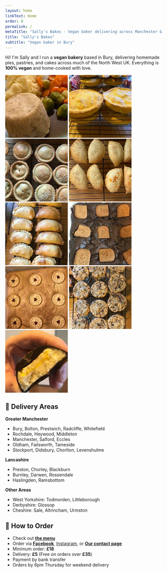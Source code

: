 ```yaml
---
layout: home
linkText: Home
order: 0
permalink: /
metaTitle: "Sally's Bakes - Vegan baker delivering across Manchester & Lancashire"
title: "Sally's Bakes"
subtitle: "Vegan baker in Bury"
---
```


Hi! I'm Sally and I run a **vegan bakery** based in Bury, delivering homemade pies, pastries, and cakes across much of the North West UK. Everything is **100% vegan** and home-cooked with love.

<div class="homepage-gallery" markdown="1">

[![Suet puddings][suet-thumb]][suet]
[![Large pies][large-pies-thumb]][large-pies]
[![Small pies][small-pies-thumb]][small-pies]
[![Empanadas][empanadas-1-thumb]][empanadas-1]
[![Empanadas][empanadas-2-thumb]][empanadas-2]
[![Biscoff brownie][biscoff-thumb]][biscoff]
[![Jammy Dodger brownie][jammy-thumb]][jammy]
[![Chocolate chip cookies][cookies-thumb]][cookies]
[![Cream egg][cream-egg-thumb]][cream-egg]

</div>

## 🚗 Delivery Areas

**Greater Manchester**

- Bury, Bolton, Prestwich, Radcliffe, Whitefield
- Rochdale, Heywood, Middleton
- Manchester, Salford, Eccles
- Oldham, Failsworth, Tameside
- Stockport, Didsbury, Chorlton, Levenshulme

**Lancashire**

- Preston, Chorley, Blackburn
- Burnley, Darwen, Rossendale
- Haslingden, Ramsbottom

**Other Areas**

- West Yorkshire: Todmorden, Littleborough
- Derbyshire: Glossop
- Cheshire: Sale, Altrincham, Urmston

## 📝 How to Order

- Check out [**the menu**](/menu/)
- Order via [**Facebook**](https://www.facebook.com/{{site.facebook_url}}), [Instagram](https://www.instagram.com/sallysbakes), or [**Our contact page**](/contact/)
- Minimum order: **£18**
- Delivery: **£5** (Free on orders over **£35**)
- Payment by bank transfer
- Orders by 6pm Thursday for weekend delivery

[suet-thumb]: /assets/photos/thumbs/suet-puds.jpg
[suet]: /assets/photos/suet-puds.jpg
[large-pies-thumb]: /assets/photos/thumbs/large-pies.jpg
[large-pies]: /assets/photos/large-pies.jpg
[small-pies-thumb]: /assets/photos/thumbs/small-pies.jpg
[small-pies]: /assets/photos/small-pies.jpg
[empanadas-1-thumb]: /assets/photos/thumbs/empanadas-1.jpg
[empanadas-1]: /assets/photos/empanadas-1.jpg
[empanadas-2-thumb]: /assets/photos/thumbs/empanadas-2.jpg
[empanadas-2]: /assets/photos/empanadas-2.jpg
[biscoff-thumb]: /assets/photos/thumbs/biscoff-brownie.jpg
[biscoff]: /assets/photos/biscoff-brownie.jpg
[jammy-thumb]: /assets/photos/thumbs/jammy-dodger-brownie.jpg
[jammy]: /assets/photos/jammy-dodger-brownie.jpg
[cookies-thumb]: /assets/photos/thumbs/chocolate-chip-cookies.jpg
[cookies]: /assets/photos/chocolate-chip-cookies.jpg
[cream-egg-thumb]: /assets/photos/thumbs/cream-egg.jpg
[cream-egg]: /assets/photos/cream-egg.jpg
